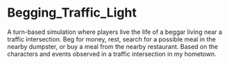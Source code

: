 # Begging_Traffic_Light

A turn-based simulation where players live the life of a beggar living near a traffic intersection.  Beg for money, rest, search for a possible meal in the nearby dumpster, or buy a meal from the nearby restaurant.  Based on the characters and events observed in a traffic intersection in my hometown.
